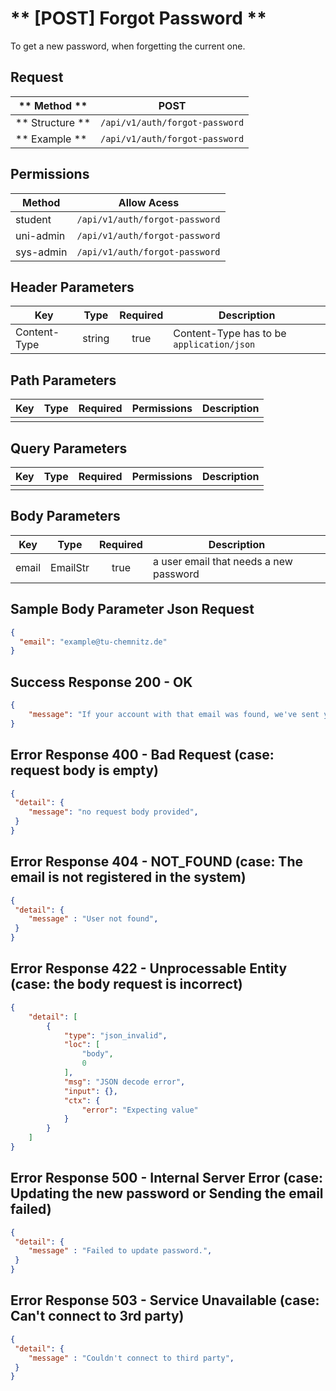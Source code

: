 # ** [POST] Forgot Password **

To get a new password, when forgetting the current one.

## Request

| ** Method **     | POST                              |
| ---------------- | ----------------------------------|
| ** Structure **  | `/api/v1/auth/forgot-password`    |
| ** Example **    | `/api/v1/auth/forgot-password`    |

## Permissions

| Method          | Allow Acess                       |
| ----------------| ----------------------------------|
| student         | `/api/v1/auth/forgot-password`    |
| uni-admin       | `/api/v1/auth/forgot-password`    |
| sys-admin       | `/api/v1/auth/forgot-password`    |

## Header Parameters

| Key                 | Type       | Required  | Description                                 |
| ------------------- | :--------: | :-------: | ------------------------------------------- |
| Content-Type        | string     | true      | Content-Type has to be `application/json`   |

## Path Parameters

| Key       | Type      | Required     | Permissions  | Description                     |
| --------- | :-------: | :----------: | :----------: | ------------------------------- |
|           |           |              |              |                                 |

## Query Parameters

| Key       | Type      | Required     | Permissions  | Description                     |
| --------- | :-------: | :----------: | :----------: | ------------------------------- |
|           |           |              |              |                                 |

## Body Parameters

| Key          | Type         | Required     | Description                                                |
| ------------ | :----------: | :----------: | ---------------------------------------------------------- |
| email        | EmailStr     | true         | a user email that needs a new password                     |


## Sample Body Parameter Json Request
```json
{
  "email": "example@tu-chemnitz.de"
}
```

## Success Response 200 - OK
```json
{
    "message": "If your account with that email was found, we've sent you an email with the new password."
}
```

## Error Response 400 - Bad Request (case: request body is empty)
```json
{
 "detail": { 
    "message": "no request body provided",
 }
}
```

## Error Response 404 - NOT_FOUND (case: The email is not registered in the system)
```json
{
 "detail": { 
    "message" : "User not found",
 }
}
```

## Error Response 422 - Unprocessable Entity (case: the body request is incorrect)
```json
{
    "detail": [
        {
            "type": "json_invalid",
            "loc": [
                "body",
                0
            ],
            "msg": "JSON decode error",
            "input": {},
            "ctx": {
                "error": "Expecting value"
            }
        }
    ]
}
```

## Error Response 500 - Internal Server Error (case: Updating the new password or Sending the email failed)
```json
{
 "detail": { 
    "message" : "Failed to update password.",
 }
}
```

## Error Response 503 - Service Unavailable (case: Can't connect to 3rd party)
```json
{
 "detail": { 
    "message" : "Couldn't connect to third party",
 }
}
```
